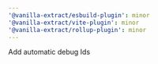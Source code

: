 ```yaml
---
'@vanilla-extract/esbuild-plugin': minor
'@vanilla-extract/vite-plugin': minor
'@vanilla-extract/rollup-plugin': minor
---
```


Add automatic debug Ids
